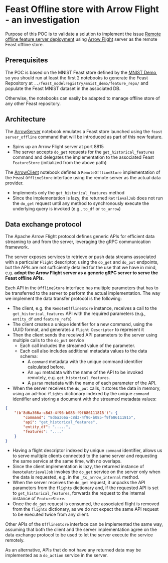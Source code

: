 # Feast Offline store with Arrow Flight - an investigation

Purpose of this POC is to validate a solution to implement the issue [Remote offline feature server deployment](https://github.com/feast-dev/feast/issues/4032) using [Arrow Flight](https://arrow.apache.org/blog/2019/10/13/introducing-arrow-flight/) server as the remote Feast offline store.

## Prerequisites
The POC is based on the MNIST Feast store defined by the [MNIST Demo](../feast_modelregistry/README.md), so you should run at least
the first 2 notebooks to generate the Feast Repository at `../feast_modelregistry/mnist_demo/feature_repo/` and populate the Feast MNIST dataset
in the associated DB.

Otherwise, the notebooks can easily be adapted to manage offline store of any other Feast repository.

## Architecture
The [ArrowServer](./ArrowServer.ipynb) notebook emulates a Feast store launched using the `feast server_offline` command that will be
introduced as part of this new feature.
* Spins up an Arrow Flight server at port 8815
* The server accepts `do_get` requests for the `get_historical_features` command and delegates the implementation to the associated 
Feast `FeatureStore` (initialized from the above path)

The [ArrowClient](./ArrowClient.ipynb) notebook defines a `RemoteOfflineStore` implementation of the Feast `OfflineStore` interface 
using the remote server as the actual data provider.
* Implements only the `get_historical_features` method
* Since the implementation is lazy, the returned `RetrievalJob` does not run the `do_get` request until any method to synchronously execute
the underlying query is invoked (e.g., `to_df` or `to_arrow`)

## Data exchange protocol
The Apache Arrow Flight protocol defines generic APIs for efficient data streaming to and from the server, leveraging the gRPC communication framework.

The server exposes services to retrieve or push data streams associated with a particular `Flight` descriptor, using the `do_get` and `do_put` endpoints,
but the APIs are not sufficiently detailed for the use that we have in mind, e.g. **adopt the Arrow Flight server as a generic gRPC server
to serve the Feast offline APIs**.

Each API in the `OfflineStore` interface has multiple parameters that has to be transferred to the server to perform the actual implementation.
The way we implement the data transfer protocol is the following:
* The client, e.g. the `RemoteOfflineStore` instance, receives a call to the `get_historical_features` API with the required parameters 
(e.g., `entity_df` and `feature_refs`)
* The client creates a unique identifier for a new command, using the UUID format, and generates a `Flight Descriptor` to represent it
* Then the client sends the received API parameters to the server using multiple calls to the `do_put` service
  * Each call includes the streamed value of the parameter.
  * Each call also includes additional metadata values to the data schema:
      * A `command` metadata with the unique command identifier calculated before.
      * An `api` metadata with the name of the API to be invoked remotely, e.g. `get_historical_features`.
      * A `param` metadata with the name of each parameter of the API.
* When the server receives the `do_put` calls, it stores the data in memory, using an ad-hoc `flights` dictionary indexed by the unique 
`command` identifier and storing a document with the streamed metadata values:
```json
{
    "(b'8d6a366a-c8d3-4f96-b085-f9f686111815')": {
        "command": "8d6a366a-c8d3-4f96-b085-f9f686111815",
        "api": "get_historical_features",
        "entity_df": ".....",
        "features": "...."
    }
}
```
* Having a flight descriptor indexed by unique `command` identifier, allows us to serve multiple clients connected to the same server and
requesting the same service at the same time, with no overlaps.
* Since the client implementation is lazy, the returned instance of `RemoteRetrievalJob` invokes the `do_get` service on the server only when
the data is requested, e.g. in the `_to_arrow_internal` method.
* When the server receives the `do_get` request, it unpacks the API parameters from the `flights` dictionary and, if the requested API is
set to `get_historical_features`, forwards the request to the internal instance of `FeatureStore`.
* Once the `do_get` request is consumed, the associated flight is removed from the `flights` dictionary, as we do not expect the same 
API request to be executed twice from any client.

Other APIs of the `OfflineStore` interface can be implemented the same way, assuming that both the client and the server implementation 
agree on the data exchange protocol to be used to let the server execute the service remotely.

As an alternative, APIs that do not have any returned data may be implemented as a `do_action` service in the server.

